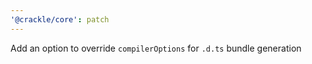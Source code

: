 ```yaml
---
'@crackle/core': patch
---
```


Add an option to override `compilerOptions` for `.d.ts` bundle generation
